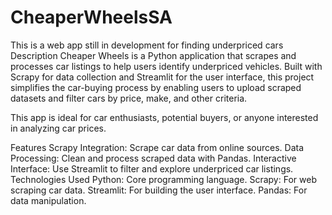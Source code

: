 # CheaperWheelsSA
This is a web app still in development for finding underpriced cars
Description
Cheaper Wheels is a Python application that scrapes and processes car listings to help users identify underpriced vehicles. Built with Scrapy for data collection and Streamlit for the user interface, this project simplifies the car-buying process by enabling users to upload scraped datasets and filter cars by price, make, and other criteria.

This app is ideal for car enthusiasts, potential buyers, or anyone interested in analyzing car prices.

Features
Scrapy Integration: Scrape car data from online sources.
Data Processing: Clean and process scraped data with Pandas.
Interactive Interface: Use Streamlit to filter and explore underpriced car listings.
Technologies Used
Python: Core programming language.
Scrapy: For web scraping car data.
Streamlit: For building the user interface.
Pandas: For data manipulation.
